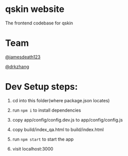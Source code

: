 # qskin website
The frontend codebase for qskin

# Team
[@jamesdeath123](https://github.com/jamesdeath123)

[@drkzhang](https://github.com/drkzhang)


# Dev Setup steps:

1. cd into this folder(where package.json locates)

2. run `npm i` to install dependencies

3. copy app/config/config.dev.js to app/config/config.js

4. copy build/index_qa.html to build/index.html

5. run `npm start` to start the app

6. visit localhost:3000
